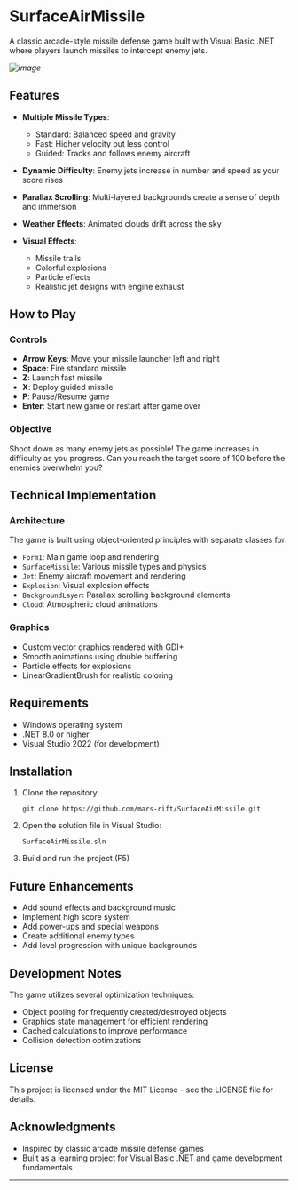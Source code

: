 # SurfaceAirMissile

A classic arcade-style missile defense game built with Visual Basic .NET where players launch missiles to intercept enemy jets.


*![image](https://github.com/user-attachments/assets/67c868b1-89e5-469b-ae3f-c2b76dceb031)*

## Features

- **Multiple Missile Types**:
  - Standard: Balanced speed and gravity
  - Fast: Higher velocity but less control
  - Guided: Tracks and follows enemy aircraft

- **Dynamic Difficulty**: Enemy jets increase in number and speed as your score rises

- **Parallax Scrolling**: Multi-layered backgrounds create a sense of depth and immersion

- **Weather Effects**: Animated clouds drift across the sky

- **Visual Effects**:
  - Missile trails
  - Colorful explosions
  - Particle effects
  - Realistic jet designs with engine exhaust

## How to Play

### Controls
- **Arrow Keys**: Move your missile launcher left and right
- **Space**: Fire standard missile
- **Z**: Launch fast missile
- **X**: Deploy guided missile
- **P**: Pause/Resume game
- **Enter**: Start new game or restart after game over

### Objective
Shoot down as many enemy jets as possible! The game increases in difficulty as you progress. Can you reach the target score of 100 before the enemies overwhelm you?

## Technical Implementation

### Architecture
The game is built using object-oriented principles with separate classes for:
- `Form1`: Main game loop and rendering
- `SurfaceMissile`: Various missile types and physics
- `Jet`: Enemy aircraft movement and rendering
- `Explosion`: Visual explosion effects
- `BackgroundLayer`: Parallax scrolling background elements
- `Cloud`: Atmospheric cloud animations

### Graphics
- Custom vector graphics rendered with GDI+
- Smooth animations using double buffering
- Particle effects for explosions
- LinearGradientBrush for realistic coloring

## Requirements

- Windows operating system
- .NET 8.0 or higher
- Visual Studio 2022 (for development)

## Installation

1. Clone the repository:
   ```
   git clone https://github.com/mars-rift/SurfaceAirMissile.git
   ```

2. Open the solution file in Visual Studio:
   ```
   SurfaceAirMissile.sln
   ```

3. Build and run the project (F5)

## Future Enhancements

- Add sound effects and background music
- Implement high score system
- Add power-ups and special weapons
- Create additional enemy types
- Add level progression with unique backgrounds

## Development Notes

The game utilizes several optimization techniques:
- Object pooling for frequently created/destroyed objects
- Graphics state management for efficient rendering
- Cached calculations to improve performance
- Collision detection optimizations

## License

This project is licensed under the MIT License - see the LICENSE file for details.

## Acknowledgments

- Inspired by classic arcade missile defense games
- Built as a learning project for Visual Basic .NET and game development fundamentals

---

